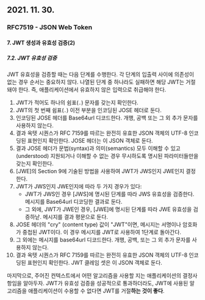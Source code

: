 ## 2021. 11. 30.

### RFC7519 - JSON Web Token

#### 7. JWT 생성과 유효성 검증(2)

##### 7.2. JWT 유효성 검증

JWT 유효성을 검증할 때는 다음 단계를 수행한다. 각 단계의 입출력 사이에 의존성이 없는 경우 순서는 중요하지 않다. 나열된 단계 중 하나라도 실패하면 해당 JWT는 거절돼야 한다. 즉, 애플리케이션에서 유효하지 않은 입력으로 취급해야 한다.

1. JWT가 적어도 하나의 쉼표(`.`) 문자를 갖는지 확인한다.
2. JWT의 첫 번째 쉼표(`.`) 이전 부분을 인코딩된 JOSE 헤더로 둔다.
3. 인코딩된 JOSE 헤더를 Base64url 디코드한다. 개행, 공백 또는 그 외 추가 문자를 사용하지 않는다.
4. 결과 옥텟 시퀀스가 RFC 7159를 따르는 완전히 유효한 JSON 객체의 UTF-8 인코딩된 표현인지 확인한다. JOSE 헤더는 이 JSON 객체로 둔다.
5. 결과 JOSE 헤더가 문법(syntax)과 의미(semantics) 모두 이해할 수 있고(understood) 지원되거나 이해할 수 없는 경우 무시하도록 명시된 파라미터들만을 갖는지 확인한다.
6. [JWE]의 Section 9에 기술된 방법을 사용하여 JWT가 JWS인지 JWE인지 결정한다.
7. JWT가 JWS인지 JWE인지에 따라 두 가지 경우가 있다:
   * JWT가 JWS인 경우 [JWS]에 명시된 단계를 따라 JWS 유효성을 검증한다. 메시지를 Base64url 디코딩한 결과로 둔다.
   * 그 외에, JWT가 JWE인 경우, [JWE]에 명시된 단계를 따라 JWE 유효성을 검증하낟. 메시지를 결과 평문으로 둔다.
8. JOSE 헤더의 "cry" (content type) 값이 "JWT"이면, 메시지는 서명이나 암호화가 중첩된 JWT이다. 이 경우  메시지를 JWT로 사용하여 1단계로 돌아간다.
9. 그 외에는 메시지를 base64url 디코드한다. 개행, 공백, 또는 그 외 추가 문자를 사용하지 않는다.
10. 결과 옥텟 시퀀스가 RFC 7159를 따르는 완전히 유효한 JSON 객체의 UTF-8 인코딩된 표현인지 확인한다. JWT 클레임 셋은 이 JSON 객체로 둔다.

마지막으로, 주어진 컨텍스트에서 어떤 알고리즘을 사용할 지는 애플리케이션의 결정사항임을 알아두자. JWT가 유효성 검증을 성공적으로 통과하더라도, JWT에  사용된 알고리즘을 애플리케이션이 수용할 수 없다면 JWT를 거절**하는 것이 좋다**.